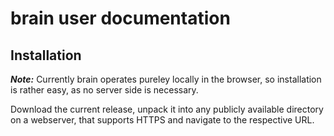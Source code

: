 # brain user documentation 

## Installation

***Note:*** Currently brain operates pureley locally in the browser,
so installation is rather easy, as no server side is necessary.

Download the current release, unpack it into any publicly available
directory on a webserver, that supports HTTPS and navigate to the
respective URL.